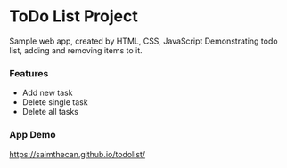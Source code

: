 # ToDo List Project

Sample web app, created by HTML, CSS, JavaScript Demonstrating todo list, adding and removing items to it.

### Features

* Add new task
* Delete single task
* Delete all tasks

### App Demo

https://saimthecan.github.io/todolist/



